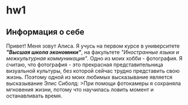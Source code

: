 # hw1
## **Информация о себе**
Привет! Меня зовут Алиса. Я учусь на первом курсе в университете **_"Высшая школа экономики"_**, на факультете *"Иностранные языки и межкультурная коммуникация"*. Одно из моих хобби - фотография. Я считаю, что фотография - это прекрасная представительница визуальной культуры, без которой сейчас трудно представить свою жизнь.
Поэтому одной из моих любимых высказывание является высказывание Элис Сиболд: >При помощи фотокамеры я сохраняла мгновения жизни, потому что научилась ловить момент и останавливать время.
